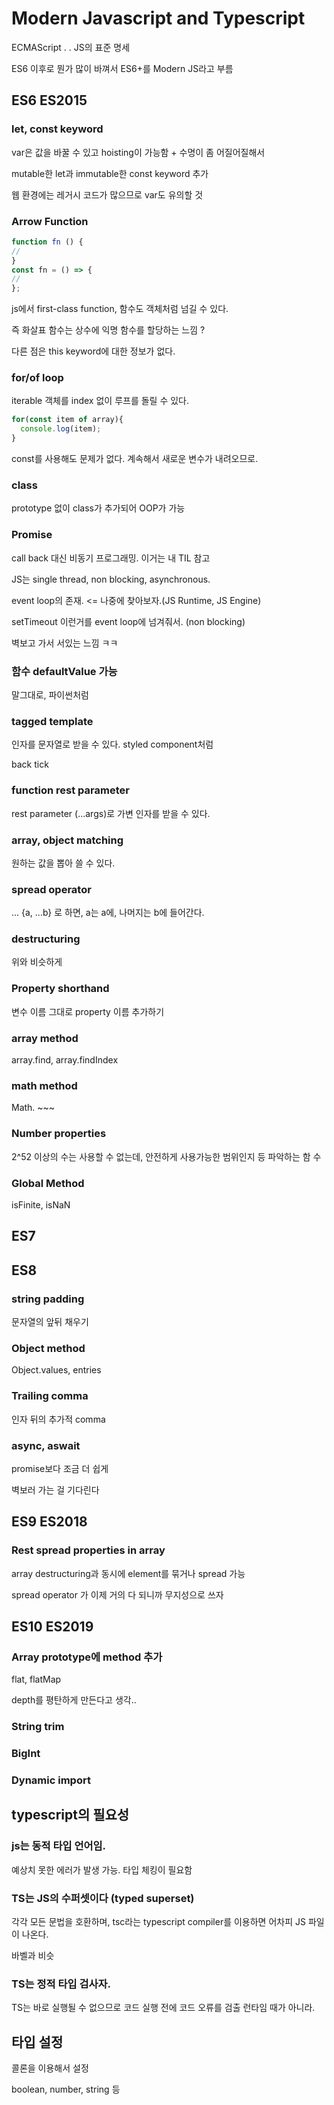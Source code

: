 # Modern Javascript and Typescript

ECMAScript . . JS의 표준 명세 

ES6 이후로 뭔가 많이 바껴서 ES6+를 Modern JS라고 부름 

## ES6 ES2015

### let, const keyword

var은 값을 바꿀 수 있고 hoisting이 가능함 + 수명이 좀 어질어질해서 

mutable한 let과 immutable한 const keyword 추가

웹 환경에는 레거시 코드가 많으므로 var도 유의할 것 

### Arrow Function

``` js
function fn () {
//
}
const fn = () => {
//
}; 
```

js에서 first-class function, 함수도 객체처럼 넘길 수 있다.

즉 화살표 함수는 상수에 익명 함수를 할당하는 느낌 ? 

다른 점은 this keyword에 대한 정보가 없다. 

### for/of loop 

iterable 객체를 index 없이 루프를 돌릴 수 있다.

```js
for(const item of array){
  console.log(item);
}
```
const를 사용해도 문제가 없다. 계속해서 새로운 변수가 내려오므로.

### class

prototype 없이 class가 추가되어 OOP가 가능 

### Promise

call back 대신 비동기 프로그래밍. 이거는 내 TIL 참고 

JS는 single thread, non blocking, asynchronous.

event loop의 존재. <= 나중에 찾아보자.(JS Runtime, JS Engine)

setTimeout 이런거를 event loop에 넘겨줘서. (non blocking)

벽보고 가서 서있는 느낌 ㅋㅋ

### 함수 defaultValue 가능

말그대로, 파이썬처럼

### tagged template 

인자를 문자열로 받을 수 있다. styled component처럼 

back tick

### function rest parameter

rest parameter (...args)로 가변 인자를 받을 수 있다.

### array, object matching

원하는 값을 뽑아 쓸 수 있다.

### spread operator

... 
{a, ...b} 로 하면, a는 a에, 나머지는 b에 들어간다. 

### destructuring

위와 비슷하게
### Property shorthand

변수 이름 그대로 property 이름 추가하기 

### array method
array.find, array.findIndex

### math method
Math. ~~~ 

### Number properties
2^52 이상의 수는 사용할 수 없는데, 안전하게 사용가능한 범위인지 등 파악하는 함 수 

### Global Method
isFinite, isNaN

## ES7

## ES8

### string padding 

문자열의 앞뒤 채우기

### Object method

Object.values, entries

### Trailing comma
인자 뒤의 추가적 comma

### async, aswait

promise보다 조금 더 쉽게 

벽보러 가는 걸 기다린다 

## ES9 ES2018

### Rest spread properties in array
array destructuring과 동시에 element를 묶거나 spread 가능 

spread operator 가 이제 거의 다 되니까 무지성으로 쓰자

## ES10 ES2019

### Array prototype에 method 추가

flat, flatMap

depth를 평탄하게 만든다고 생각..

### String trim

### BigInt

### Dynamic import

## typescript의 필요성 

### js는 동적 타입 언어임.

예상치 못한 에러가 발생 가능. 타입 체킹이 필요함 

### TS는 JS의 수퍼셋이다 (typed superset)

각각 모든 문법을 호환하며, tsc라는 typescript compiler를 이용하면 어차피 JS 파일이 나온다.

바벨과 비슷 

### TS는 정적 타입 검사자.

TS는 바로 실행될 수 없으므로 코드 실행 전에 코드 오류를 검출
런타임 때가 아니라.

## 타입 설정

콜론을 이용해서 설정 

boolean, number, string 등